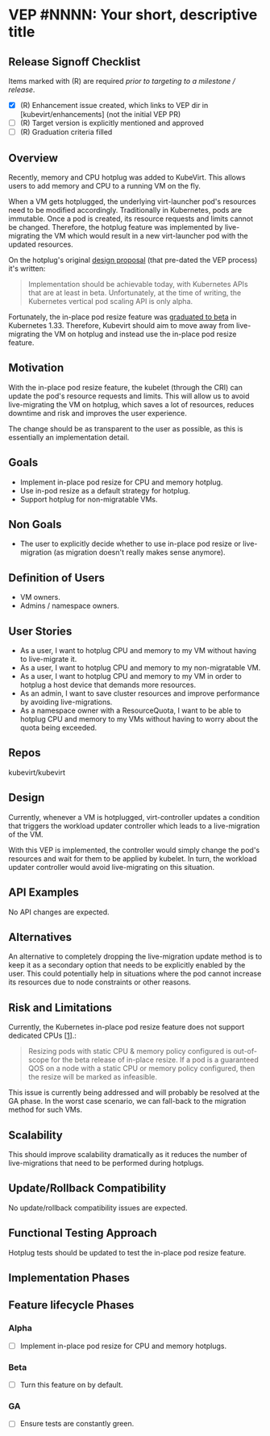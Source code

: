 # VEP #NNNN: Your short, descriptive title

## Release Signoff Checklist

Items marked with (R) are required *prior to targeting to a milestone / release*.

- [X] (R) Enhancement issue created, which links to VEP dir in [kubevirt/enhancements] (not the initial VEP PR)
- [ ] (R) Target version is explicitly mentioned and approved
- [ ] (R) Graduation criteria filled

## Overview

Recently, memory and CPU hotplug was added to KubeVirt.
This allows users to add memory and CPU to a running VM on the fly.

When a VM gets hotplugged, the underlying virt-launcher pod's resources need to be modified accordingly.
Traditionally in Kubernetes, pods are immutable. Once a pod is created, its resource requests and limits cannot be changed.
Therefore, the hotplug feature was implemented by live-migrating the VM which would result in a new virt-launcher pod
with the updated resources.

On the hotplug's original [design proposal](https://github.com/kubevirt/community/blob/main/design-proposals/cpu-hotplug.md#goals)
(that pre-dated the VEP process) it's written:
> Implementation should be achievable today, with Kubernetes APIs that are at least in beta.
> Unfortunately, at the time of writing, the Kubernetes vertical pod scaling API is only alpha.

Fortunately, the in-place pod resize feature was [graduated to beta](https://github.com/kubernetes/enhancements/blob/61abddca34caac56d22b7db48734b7040dc68b43/keps/sig-node/1287-in-place-update-pod-resources/kep.yaml#L40)
in Kubernetes 1.33.
Therefore, Kubevirt should aim to move away from live-migrating the VM on hotplug and instead use the in-place pod resize feature.

## Motivation

With the in-place pod resize feature, the kubelet (through the CRI) can update the pod's resource requests and limits.
This will allow us to avoid live-migrating the VM on hotplug, which saves a lot of resources, reduces downtime and risk
and improves the user experience.

The change should be as transparent to the user as possible, as this is essentially an implementation detail.

## Goals

* Implement in-place pod resize for CPU and memory hotplug.
* Use in-pod resize as a default strategy for hotplug.
* Support hotplug for non-migratable VMs.

## Non Goals

* The user to explicitly decide whether to use in-place pod resize or live-migration (as migration doesn't really makes sense anymore).

## Definition of Users

* VM owners.
* Admins / namespace owners.

## User Stories

* As a user, I want to hotplug CPU and memory to my VM without having to live-migrate it.
* As a user, I want to hotplug CPU and memory to my non-migratable VM.
* As a user, I want to hotplug CPU and memory to my VM in order to hotplug a host device that demands more resources.
* As an admin, I want to save cluster resources and improve performance by avoiding live-migrations.
* As a namespace owner with a ResourceQuota, I want to be able to hotplug CPU and memory to my VMs without having to worry about the quota being exceeded.

## Repos

kubevirt/kubevirt

## Design

Currently, whenever a VM is hotplugged, virt-controller updates a condition that triggers the workload updater controller
which leads to a live-migration of the VM.

With this VEP is implemented, the controller would simply change the pod's resources and wait for them to be applied by kubelet.
In turn, the workload updater controller would avoid live-migrating on this situation.

## API Examples

No API changes are expected.

## Alternatives

An alternative to completely dropping the live-migration update method is to keep it as a secondary option that needs
to be explicitly enabled by the user. This could potentially help in situations where the pod cannot increase its resources
due to node constraints or other reasons.

## Risk and Limitations

Currently, the Kubernetes in-place pod resize feature does not support dedicated CPUs
[[1](https://github.com/kubernetes/enhancements/tree/61abddca34caac56d22b7db48734b7040dc68b43/keps/sig-node/1287-in-place-update-pod-resources#static-cpu--memory-policy)].:
>Resizing pods with static CPU & memory policy configured is out-of-scope for the beta release of in-place resize. If a pod is a guaranteed QOS on a node with a static CPU or memory policy configured, then the resize will be marked as infeasible.

This issue is currently being addressed and will probably be resolved at the GA phase.
In the worst case scenario, we can fall-back to the migration method for such VMs.

## Scalability

This should improve scalability dramatically as it reduces the number of live-migrations that need to be performed during
hotplugs.

## Update/Rollback Compatibility

No update/rollback compatibility issues are expected.

## Functional Testing Approach

Hotplug tests should be updated to test the in-place pod resize feature.

## Implementation Phases

<!--
How/if this design will get broken up into multiple phases)
-->

## Feature lifecycle Phases

<!--
How and when will the feature progress through the Alpha, Beta and GA lifecycle phases

Refer to https://github.com/kubevirt/community/blob/main/design-proposals/feature-lifecycle.md#releases for more details
-->

### Alpha

- [ ] Implement in-place pod resize for CPU and memory hotplugs.

### Beta
- [ ] Turn this feature on by default.

### GA
- [ ] Ensure tests are constantly green.